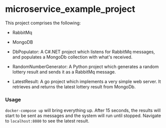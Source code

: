 # microservice_example_project

This project comprises the following:

- RabbitMq

- MongoDB

- DbPopulator: A C#.NET project which listens for RabbitMq messages, and populates a MongoDb collection with what's received.

- RandomNumberGenerator: A Python project which generates a random lottery result and sends it as a RabbitMq message.

- LatestResult: A go project which implements a very simple web server. It retrieves and returns the latest lottery result from MongoDb.

### Usage

`docker-compose up` will bring everything up. After 15 seconds, the results will start to be sent as messages and the system will run until stopped. Navigate to `localhost:8080` to see the latest result.


